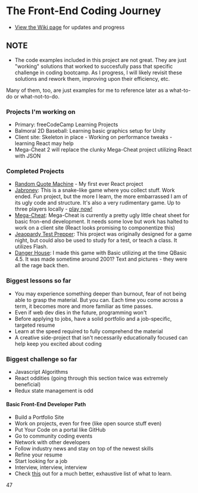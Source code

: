 # The Front-End Coding Journey
* [View the Wiki page](https://github.com/Stryyder/The-Front-End-Coding-Journey/wiki)
for updates and progress

## NOTE
- The code examples included in this project are not great. They are just "working" solutions that worked to succesfully pass that specific challenge in coding bootcamp. As I progress, I will likely revisit these solutions and rework them, improving upon their efficiency, etc.

Many of them, too, are just examples for me to reference later as a what-to-do or what-not-to-do.

### Projects I'm working on
- Primary: freeCodeCamp Learning Projects
- Balmoral 2D Baseball: Learning basic graphics setup for Unity
- Client site: Skeleton in place - Working on performance tweaks - learning React may help
- Mega-Cheat 2 will replace the clunky Mega-Cheat project utilizing React with JSON

### Completed Projects
- [Random Quote Machine](https://github.com/Stryyder/random-quote-machine) - My first ever React project
- [Jabroney](https://github.com/Stryyder/Jabroney): This is a snake-like game where you collect stuff. Work ended. Fun project, but the more I learn, the more embarrassed I am of its ugly code and structure. It's also a very rudimentary game. Up to three players locally - [play now!](https://jabroney.netlify.com)
- [Mega-Cheat](https://github.com/Stryyder/Mega-Cheat): Mega-Cheat is currently a pretty ugly little cheat sheet for basic fron-end development. It needs some love but work has halted to work on a client site (React looks promising to componentize this)
- [Jeaopardy Test Prepper](https://github.com/Stryyder/Jeopardy-Flash-Cards): This project was originally designed for a game night, but could also be used to study for a test, or teach a class. It utilizes Flash.
- [Danger House](https://github.com/Stryyder/Danger-House): I made this game with Basic utilizing at the time QBasic 4.5. It was made sometime around 2001? Text and pictures - they were all the rage back then.

### Biggest lessons so far
- You may experience something deeper than burnout, fear of not being able to grasp the material. But you can. Each time you come across a term, it becomes more and more familiar as time passes.
- Even if web dev dies in the future, programming won't
- Before applying to jobs, have a solid portfolio and a job-specific, targeted resume
- Learn at the speed required to fully comprehend the material
- A creative side-project that isn't necessarily educationally focused can help keep you excited about coding

### Biggest challenge so far
- Javascript Algorithms
- React oddities (going through this section twice was extremely beneficial)
- Redux state management is odd


#### Basic Front-End Developer Path
- Build a Portfolio Site
- Work on projects, even for free (like open source stuff even)
- Put Your Code on a portal like GitHub
- Go to community coding events
- Network with other developers
- Follow industry news and stay on top of the newest skills
- Refine your resume
- Start looking for a job
- Interview, interview, interview
- Check [this](https://github.com/kamranahmedse/developer-roadmap) out for a much better, exhaustive list of what to learn.




47
